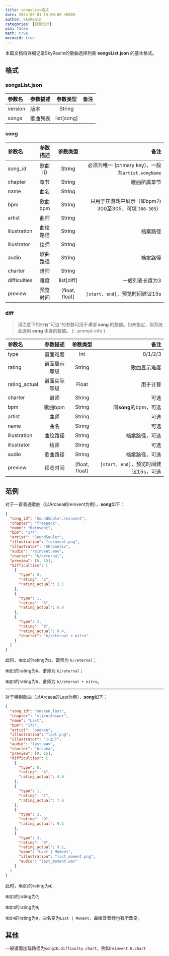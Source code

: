 ```yaml
---
title: songsList格式
date: 2024-08-01 15:00:00 +0800
author: SkyRealm
categories: [引擎设计]
pin: false
math: true
mermaid: true
---
```


本篇文档将详细记录SkyRealm的歌曲选择列表 **songsList.json** 的基本格式。  

## 格式
### songsList.json

| 参数名     | 参数描述 | 参数类型       |  备注 |
| :------ | :--- | :---------: | --: |
| version | 版本   | String     |     |
| songs   | 歌曲列表 | list[song] |     |

### song

| 参数名          | 参数描述  | 参数类型       |                                       备注 |
| :----------- | :-----: | :----------: | ---------------------------------------: |
| song_id      | 歌曲ID  | String     | 必须为唯一 (primary key)，一般为`artist.songName` |
| chapter      | 章节    | String     |                                   歌曲所属章节 |
| name         | 曲名    | String     |                                          |
| bpm          | 歌曲bpm | String     |     只用于在游戏中展示（如bpm为300至305，可填 `300-305`） |
| artist       | 曲师    | String     |                                          |
| illustration | 曲绘路径  | String     |                                     档案路径 |
| illustrator  | 绘师    | String     |                                          |
| audio        | 歌曲路径  | String     |                                     档案路径 |
| charter      | 谱师    | String     |                                          |
| difficulties | 难度    | list[diff] |                                 一般列表长度为3 |
| preview | 预览时间 | [float, float]   |                 `[start, end]`，预览时间建议15s   |

### diff

> 请注意下列带有"可选"的参数可用于*覆盖* **song** 的数值。如未指定，则系统会选用 **song** 本身的数值。
{: .prompt-info }

| 参数名          | 参数描述  | 参数类型   |               备注 |
| :----------- | :------: | :-------: | ---------------: |
| type         | 谱面难度  | Int    |          0/1/2/3 |
| rating       | 谱面显示等级  | String |           歌曲显示难度 |
| rating_actual | 谱面实际等级 | Float | 用于计算       | 
| charter      | 谱师    | String |               可选 |
| bpm          | 歌曲bpm | String | 同**song**的bpm，可选 |
| artist       | 曲师    | String |               可选 |
| name         | 曲名    | String |               可选 |
| illustration | 曲绘路径  | String |          档案路径，可选 |
| illustrator  | 绘师    | String |               可选 |
| audio        | 歌曲路径  | String |          档案路径，可选 |
| preview | 预览时间 | [float, float]   |  `[start, end]`，预览时间建议15s，可选 |


## 范例


对于一首普通歌曲（以Arcaea的reinvent为例），**song**如下：
```json
{
  "song_id": "SoundSouler.reinvent",
  "chapter": "freepack",
  "name": "Reinvent",
  "bpm": "174",
  "artist": "SoundSouler",
  "illustration": "reinvent.png",
  "illustrator": "Khronetic",
  "audio": "reinvent.wav",
  "charter": "k//eternal",
  "preview": [0, 15],
  "difficulties": [
    {
      "type": 0,
      "rating": "2",
      "rating_actual": 2.5
    },
    {
      "type": 1,
      "rating": "6",
      "rating_actual": 6.0
    },
    {
      "type": 2,
      "rating": "8",
      "rating_actual": 8.4,
      "charter": "k//eternal + nitro"
    }
  ]
}
```

此时，`难度1`的rating为`2`，谱师为 `k//eternal`；

`难度2`的rating为`6`，谱师为 `k//eternal`；

`难度3`的rating为`8`，谱师为 `k//eternal + nitro`。

---

对于特别歌曲（以Arcaea的Last为例），**song**如下：
```json
{
  "song_id": "onoken.last",
  "chapter": "slientAnswer",
  "name": "Last",
  "bpm": "175",
  "artist": "onoken",
  "illustration": "last.png",
  "illustrator": "シエラ",
  "audio": "last.wav",
  "charter": "Arcaea",
  "preview": [0, 15],
  "difficulties": [
    {
      "type": 0,
      "rating": "4",
      "rating_actual": 4.0
    },
    {
      "type": 1,
      "rating": "7",
      "rating_actual": 7.0
    },
    {
      "type": 2,
      "rating": "9",
      "rating_actual": 9.1
    },
    {
      "type": 3,
      "rating": "9",
      "rating_actual": 9.1,
      "name": "Last | Moment",
      "illustration": "last_moment.png",
      "audio": "last_moment.wav"
    }
  ]
}
```

此时，`难度1`的rating为`4`;

`难度2`的rating为`7`;

`难度3`的rating为`9`;

`难度4`的rating为`9`，曲名变为`Last | Moment`，曲绘及音频也有所改变。


## 其他

一般谱面加载路径为`songID.difficulty.chart`，例如`reinvent.0.chart` 